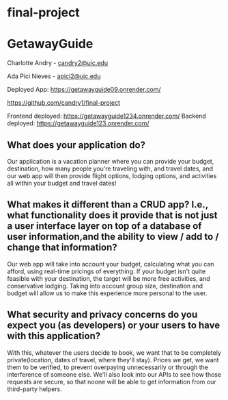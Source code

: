 # final-project
# GetawayGuide

Charlotte Andry - candry2@uic.edu

Ada Pici Nieves - apici2@uic.edu

Deployed App: https://getawayguide09.onrender.com/

https://github.com/candry1/final-project

Frontend deployed: https://getawayguide1234.onrender.com/
Backend deployed: https://getawayguide123.onrender.com/

## What does your application do?
Our application is a vacation planner where you can provide your budget, destination, how many people you're traveling with, and travel dates, and our web app will then provide flight options, lodging options, and  activities all within your budget and travel dates!

## What makes it different than a CRUD app? I.e., what functionality does it provide that is not just a user interface layer on top of a database of user information,and the ability to view / add to / change that information?
Our web app will take into account your budget, calculating what you can afford, using real-time pricings of everything. If your budget isn't quite feasible with your destination, the target will be more free activities, and conservative lodging. Taking into account group size, destination and budget will allow us to make this experience more personal to the user.

## What security and privacy concerns do you expect you (as developers) or your users to have with this application?
With this, whatever the users decide to book, we want that to be completely private(location, dates of travel, where they'll stay). Prices we get, we want them to be verified, to prevent overpaying unnecessarily or through the interference of someone else. We'll also look into our APIs to see how those requests are secure, so that noone will be able to get information from our third-party helpers.
